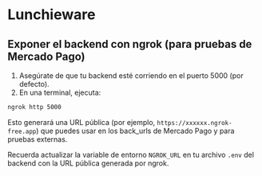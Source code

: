 # Lunchieware

## Exponer el backend con ngrok (para pruebas de Mercado Pago)

1. Asegúrate de que tu backend esté corriendo en el puerto 5000 (por defecto).
2. En una terminal, ejecuta:

```bash
ngrok http 5000
```

Esto generará una URL pública (por ejemplo, `https://xxxxxx.ngrok-free.app`) que puedes usar en los back_urls de Mercado Pago y para pruebas externas.

Recuerda actualizar la variable de entorno `NGROK_URL` en tu archivo `.env` del backend con la URL pública generada por ngrok. 